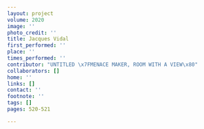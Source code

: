 ```yaml
---
layout: project
volume: 2020
image: ''
photo_credit: ''
title: Jacques Vidal
first_performed: ''
place: ''
times_performed: ''
contributor: "UNTITLED \x7FMENACE MAKER, ROOM WITH A VIEW\x80"
collaborators: []
home: ''
links: []
contact: ''
footnote: ''
tags: []
pages: 520-521

---
```




